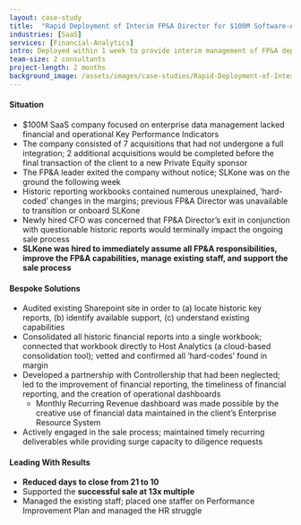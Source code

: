 ```yaml
---
layout: case-study
title:  "Rapid Deployment of Interim FP&A Director for $100M Software-As-A-Service Company"
industries: [SaaS]
services: [Financial-Analytics]
intro: Deployed within 1 week to provide interim management of FP&A department at the beginning of sale process​
team-size: 2 consultants
project-length: 2 months
background_image: /assets/images/case-studies/Rapid-Deployment-of-Interim-FP&A-Director-for-$100M-Software-As-A-Service-Company.jpg
---
```


#### Situation
- $100M  SaaS company focused on enterprise data management lacked financial and operational Key Performance Indicators ​
- The company consisted of 7 acquisitions that had not undergone a full integration; 2 additional acquisitions would be completed before the final transaction of the client to a new Private Equity sponsor​
- The FP&A leader exited the company without notice; SLKone was on the ground the following week​
- Historic reporting workbooks contained numerous unexplained, ‘hard-coded’ changes in the margins; previous FP&A Director was unavailable to transition or onboard SLKone​
- Newly hired CFO was concerned that FP&A Director’s exit in conjunction with questionable historic reports would terminally impact the ongoing sale process​
- **SLKone was hired to immediately assume all FP&A responsibilities, improve the FP&A capabilities, manage existing staff, and support the sale process**

#### Bespoke Solutions
- Audited existing Sharepoint site in order to (a) locate historic key reports, (b) identify available support, (c) understand existing capabilities​
- Consolidated all historic financial reports into a single workbook; connected that workbook directly to Host Analytics (a cloud-based consolidation tool); vetted and confirmed all ‘hard-codes’ found in margin​
- Developed a partnership with Controllership that had been neglected; led to the improvement of financial reporting, the timeliness of financial reporting, and the creation of operational dashboards​
    - Monthly Recurring Revenue dashboard was made possible by the creative use of financial data maintained in the client’s Enterprise Resource System​
- Actively engaged in the sale process; maintained timely recurring deliverables while providing surge capacity to diligence requests

#### Leading With Results
- **Reduced days to close from 21 to 10 ​**
- Supported the **successful sale at 13x multiple**​
- Managed the existing staff; placed one staffer on Performance Improvement Plan and managed the HR struggle​
